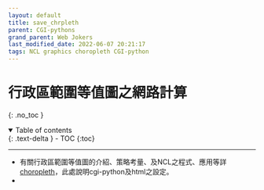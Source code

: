 ```yaml
---
layout: default
title: save_chrpleth 
parent: CGI-pythons
grand_parent: Web Jokers
last_modified_date: 2022-06-07 20:21:17
tags: NCL graphics choropleth CGI-python
---
```


# 行政區範圍等值圖之網路計算

{: .no_toc }

<details open markdown="block">
  <summary>
    Table of contents
  </summary>
  {: .text-delta }
- TOC
{:toc}
</details>

---

- 有關行政區範圍等值圖的介紹、策略考量、及NCL之程式、應用等詳[choropleth](../Graphics/NCL/choropleth.md)，此處說明cgi-python及html之設定。
- 

